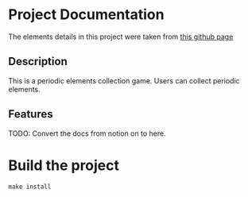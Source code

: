 # Project Documentation

The elements details in this project were taken from [this github page](https://github.com/Bowserinator/Periodic-Table-JSON)

## Description

This is a periodic elements collection game. Users can collect periodic elements.

## Features

TODO: Convert the docs from notion on to here.

# Build the project

`make install`
